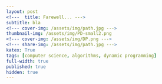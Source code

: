 ```yaml
---
layout: post
<!---  title: Farewell... --->
subtitle: bla
<!--- cover-img: /assets/img/path.jpg --->
thumbnail-img: /assets/img/PD-small2.png
<!--- cover-img: /assets/img/DP.png --->
<!--- share-img: /assets/img/path.jpg --->
katex: True
tags: [computer science, algorithms, dynamic programming]
full-width: true
published: true
hidden: true
---
```


